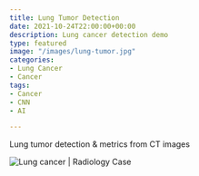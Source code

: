 ```yaml
---
title: Lung Tumor Detection
date: 2021-10-24T22:00:00+00:00
description: Lung cancer detection demo
type: featured
image: "/images/lung-tumor.jpg"
categories:
- Lung Cancer
- Cancer
tags:
- Cancer
- CNN
- AI

---
```

Lung tumor detection & metrics from CT images

![Lung cancer | Radiology Case](https://prod-images-static.radiopaedia.org/images/14879797/3b626f9a7e4728ec5ffe638dea4247_jumbo.jpg)